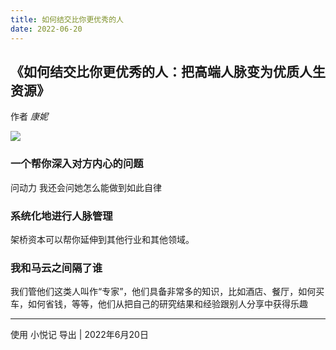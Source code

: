 ```yaml
---
title: 如何结交比你更优秀的人
date: 2022-06-20
---
```


## 《如何结交比你更优秀的人：把高端人脉变为优质人生资源》
作者 *康妮*

![](https://wfqqreader-1252317822.image.myqcloud.com/cover/16/25123016/t6_25123016.jpg)

### 一个帮你深入对方内心的问题

问动力
我还会问她怎么能做到如此自律

### 系统化地进行人脉管理

架桥资本可以帮你延伸到其他行业和其他领域。

### 我和马云之间隔了谁

我们管他们这类人叫作“专家”，他们具备非常多的知识，比如酒店、餐厅，如何买车，如何省钱，等等，他们从把自己的研究结果和经验跟别人分享中获得乐趣


---
使用  小悦记  导出 | 2022年6月20日 